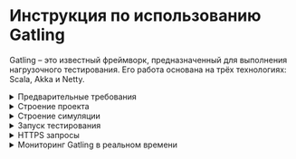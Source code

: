 Инструкция по использованию Gatling
===================================
Gatling – это известный фреймворк, предназначенный для выполнения нагрузочного тестирования. Его работа основана на трёх технологиях: Scala, Akka и Netty.

<details>
    <summary>Предварительные требования</summary>
    
### Java Version
Gatling поддерживает 64битную версию OpenJDK 8 и OpenJDK 11 с HotSpot.
    
<!-- ###Scala Version
Для Gatling 3.5 требуется Scala 2.13. Для версий Gatling с 3.0 до 3.4 требуется Scala 2.12.
-->
   
### Build Tool
В зависимости от инструмента скачайте необходимую версию демо проекта.
В данном примере мы будем использовать Maven.

[Maven](https://github.com/gatling/gatling-maven-plugin-demo)

[Sbt](https://github.com/gatling/gatling-sbt-plugin-demo)

[Gradle](https://github.com/gatling/gatling-gradle-plugin-demo)

### IDE
Советую использовать IntelliJ IDEA с совместимым Scala Plugin.

</details>

<details>
    <summary>Строение проекта</summary>    

![structure](img/structure.png)
    
1) Проект Demo Maven.
2) Основные ресурсы проекта.
3) Основные настройки:
  - `gatling.conf` основные настройки Gatling.
  - `logback-test.xml` настройки логирования и интерфейсов вывода логов.
4) Директория scala содержит пакеты с тестами. Так же есть несколько дополнительных файлов для совместимости с IDE.
5) Директория для хранения собранного проекта.
6) В директории генерируются отчеты по логу запуска (тот что вы видите в консоли).
7) Настройки Maven.
    
</details> 

<details>
    <summary>Строение симуляции</summary>

## Симуляция
Симуляция это инструмент проведения нагрузочного тестирования. Тут описывается всё, начиная от фидеров и сценариев действий пользователей, до подачи загрузки.    
Обычно симуляция состоит из 4 частей. Для больших проектов с множеством сценариев лучше хранить эти части отдельно.

### Протокол
Здесь задаются нужные хедеры, базовый URL и другие настройки: например, указываем прокси или отключаем кеширование.

[Подробнее о протоколе](https://gatling.io/docs/current/http/http_protocol/)

<details>
    <summary>Пример протокола</summary>
    
```
val httpProtocol = http
    .baseUrl("http://computer-database.gatling.io") // Here is the root for all relative URLs
    .acceptHeader("text/html,application/xhtml+xml,application/xml;q=0.9,*/*;q=0.8") // Here are the common headers
    .acceptEncodingHeader("gzip, deflate")
    .acceptLanguageHeader("en-US,en;q=0.5")
    .userAgentHeader("Mozilla/5.0 (Macintosh; Intel Mac OS X 10.8; rv:16.0) Gecko/20100101 Firefox/16.0")
```
</details>

### Сценарий
Сценарий выполнения запросов.
Тут подробно описываются последовательные действия пользователей, так же есть возможность ветвления и прерывания действий в зависимости от ответа.

[Подробнее о сценарии](https://gatling.io/docs/current/general/scenario/)

<details>
    <summary>Пример сценария</summary>
    
```
val scn = scenario("Scenario Name") // A scenario is a chain of requests and pauses
    .exec(http("request_1")
      .get("/"))
    .pause(7) // Note that Gatling has recorder real time pauses
    .exec(http("request_2")
      .get("/computers?f=macbook"))
    .pause(2)
    .exec(http("request_3")
      .get("/computers/6"))
    .pause(3)
    .exec(http("request_4")
      .get("/"))
    .pause(2)
    .exec(http("request_5")
      .get("/computers?p=1"))
    .pause(670.milliseconds)
    .exec(http("request_6")
      .get("/computers?p=2"))
    .pause(629.milliseconds)
    .exec(http("request_7")
      .get("/computers?p=3"))
    .pause(734.milliseconds)
    .exec(http("request_8")
      .get("/computers?p=4"))
    .pause(5)
    .exec(http("request_9")
      .get("/computers/new"))
    .pause(1)
    .exec(http("request_10") // Here's an example of a POST request
      .post("/computers")
      .formParam("""name""", """Beautiful Computer""") // Note the triple double quotes: used in Scala for protecting a whole chain of characters (no need for backslash)
      .formParam("""introduced""", """2012-05-30""")
      .formParam("""discontinued""", """""")
      .formParam("""company""", """37"""))
```
</details>

### Запрос
Здесь описывается одно из действий пользователя. Тут же можно генерить тела для POST запросов и задавать проверку ответов.

[Подробнее о запросах](https://gatling.io/docs/current/http/http_request/)

<details>
    <summary>Примеры запросов</summary>

Get запрос    
```
.exec(http("request_1")
  .get("/"))
```

Post запрос
```
.exec(http("request_10") // Here's an example of a POST request
  .post("/computers")
  .formParam("""name""", """Beautiful Computer""") // Note the triple double quotes: used in Scala for protecting a whole chain of characters (no need for backslash)
  .formParam("""introduced""", """2012-05-30""")
  .formParam("""discontinued""", """""")
  .formParam("""company""", """37"""))
```
</details>

### Инжектор
Инжектор пользователей. Отвечает за ввод пользователей в сценарий. Можно выбирать открытую либо закрытую модели подачи нагрузки.

[Подробднее об инжекторе](https://gatling.io/docs/current/general/simulation_setup/)

<details>
    <summary>Примеры инжекторов</summary>

Открытая модель
```
setUp(
  scn.inject(
    nothingFor(4.seconds),
    atOnceUsers(10),
    rampUsers(10).during(5.seconds),
    constantUsersPerSec(20).during(15.seconds),
    constantUsersPerSec(20).during(15.seconds).randomized,
    rampUsersPerSec(10).to(20).during(10.minutes),
    rampUsersPerSec(10).to(20).during(10.minutes).randomized,
    heavisideUsers(1000).during(20.seconds)
  ).protocols(httpProtocol)
)
```
Закрытая модель
```
setUp(
  scn.inject(
    constantConcurrentUsers(10).during(10.seconds),
    rampConcurrentUsers(10).to(20).during(10.seconds)
  )
)
```

</details>

<details>
    <summary>Пример нестандартной симуляции</summary>

В данном примере мы задаём общую продолжительность в теле самой симуляции, так как нам требуется длительное нахождение пользователя внутри системы для выполнения запросов.
    
Сценарий овечает за количество и продолжительность действий каждого пользователя.
Точку встречи renderVouz мы используем чтобы точно спрогнозировать конечный RPS.
Пока общее количество пользователей в сценарии не будет равно 28, следующие шаги не начнутся.
during описывает общую продолжительность действий пользователя.
pace гарантирует что пользователь совершит не более одного прохода сценария за 30 секунд.
pause индивидуальное время ожидания для каждого пользователя перед совершением действия.
Первый ждёт 1 секунду перед оправкой запроса, а 28 ждёт 28 секунд. В итоге конечный RPS не превышает 1.
```    
    	val rampSim = scenario("RampSimalation")
    		.rendezVous(28)  // контрольная точка встречи 28 пользователей, чтобы они не начинали запросы до ввода всех пользователей
    		.during(36000 seconds) { // общая продолжительность теста в секундах
    			pace(30 seconds) // длительность одной итерации в которой каждый пользователдь отправит один запрос
    				.pause((s:Session) => s.userId.seconds) // кастомное время ожидание для каждого пользователя в зависимости от его порядкового номера
    				.exec(http("mainPage")
    					.get("/")
    				)
    		}
```
Инжектор отвечает за ввод пользователей в программу.
Чтобы вводить стабильно 1 пользователя раз в 13 секунд, нужно вводить 1/13(0.077) пользователя в секунду.
Чтобы ввести 28 пользователей нужна продолжительность 28 * 13(364).
```
    	setUp(
    		rampSim.inject(
    			constantUsersPerSec(0.077) during (364 seconds)
    		).protocols(httpProtocol)
    	)
```    
</details>

</details>

<details>
    <summary>Запуск тестирования</summary>

Для запуска одной симуляции используйте команду:
    
    $mvn gatling:test -Dgatling.simulationClass=computerdatabase.BasicSimulation
    
Либо команда для запуска всех симуляций одновременно:
    
    $mvn gatling:test
    
</details>

<details>
    <summary>HTTPS запросы</summary>
    
Gatling TrustStore по умолчанию не проверяет сертификаты, а это означает, что он работает из коробки с самозаверенными сертификатами.

Для того чтобы подключить уникальные ключи, опишите их тип и расположение в `gatling.conf` в секции `ssl` (`keyStore` и `trustStore`).

</details>

<details>
    <summary>Мониторинг Gatling в реальном времени</summary>
    
Для мониторинга в реальном времени нам потребуется InfluxDB и Grafana.

### Настройка Gatling

Для начала откроем `gatling.conf` и дойдём до раздела `data`.
раскомментируем `writers` и добавим в строку `graphite`.
```
writers = [console, file, graphite]
```
Так же раскомментируем всю секцию `graphite`. Не забудем указать `host` и `port` базы данных influx.
```
graphite {
      light = false              # only send the all* stats
      host = "127.0.0.1"         # The host where the Carbon server is located
      port = 2003                # The port to which the Carbon server listens to (2003 is default for plaintext, 2004 is default for pickle)
      protocol = "tcp"           # The protocol used to send data to Carbon (currently supported : "tcp", "udp")
      rootPathPrefix = "gatling" # The common prefix of all metrics sent to Graphite
      bufferSize = 8192          # Internal data buffer size, in bytes
      writePeriod = 1            # Write period, in seconds
}
```

### Настройка InfluxDB
Откроем файл `influxdb.conf`(по умолчанию находится в `/etc/influxdb/influxdb.conf`) и дойдём до секции:
```
### [[graphite]]
###
### Controls one or many listeners for Graphite data.
```
И добавим после него:
```
[[graphite]]
  # Determines whether the graphite endpoint is enabled.
  enabled = true
  database = "gatlingdb"
  retention-policy = ""
  bind-address = ":2003"
  protocol = "tcp"
  consistency-level = "one"

  templates = [
                "gatling.*.*.*.* measurement.simulation.request.status.field",
                "gatling.*.users.*.* measurement.simulation.measurement.request.field"
  ]
```
Обратите внимание что порты в `gatling.conf` и `influxdb.conf` должны совпадать.

### Настройка Grafana

Для Grafana требуется только добавить новый dashboard который вы можете сделать сами, либо найти готовый. [Например](https://github.com/gatling/gatling/blob/master/src/sphinx/realtime_monitoring/code/gatling.json). И подключить к нему вашу InfluxDB в качестве `datasource`.
    
</details>

